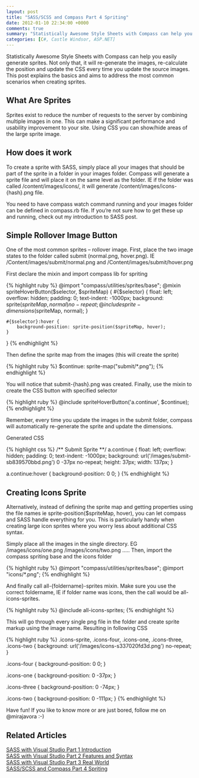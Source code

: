 ```yaml
---
layout: post
title: "SASS/SCSS and Compass Part 4 Spriting"
date: 2012-01-10 22:34:00 +0000
comments: true
summary: "Statistically Awesome Style Sheets with Compass can help you easily generate sprites. Not only that, it will re-generate the images, re-calculate the position and update the CSS every time you update the source images. This post explains the basics and aims to address the most common scenarios when creating sprites."
categories: [C#, Castle Windsor, ASP.NET]
---
```


Statistically Awesome Style Sheets with Compass can help you easily generate sprites. Not only that, it will re-generate the images, re-calculate the position and update the CSS every time you update the source images. This post explains the basics and aims to address the most common scenarios when creating sprites.
<!--more-->

What Are Sprites
-------------------

Sprites exist to reduce the number of requests to the server by combining multiple images in one. This can make a significant performance and usability improvement to your site. Using CSS you can show/hide areas of the large sprite image.

How does it work
-------------------

To create a sprite with SASS, simply place all your images that should be part of the sprite in a folder in your images folder. Compass will generate a sprite file and will place it on the same level as the folder. IE if the folder was called /content/images/icons/, it will generate /content/images/icons-{hash}.png file.

You need to have compass watch command running and your images folder can be defined in compass.rb file. If you’re not sure how to get these up and running, check out my introduction to SASS post.

Simple Rollover Image Button
-------------------

One of the most common sprites – rollover image. First, place the two image states to the folder called submit (normal.png, hover.png). IE /Content/images/submit/normal.png  and /Content/images/submit/hover.png

First declare the mixin and import compass lib for spriting

{% highlight ruby %}
@import "compass/utilities/sprites/base";
@mixin spriteHoverButton($selector, $spriteMap) {
    #{$selector} {
    float: left;
    overflow: hidden;
    padding: 0;
    text-indent: -1000px;
    background: sprite($spriteMap, normal) no-repeat;
    @include sprite-dimensions($spriteMap, normal);
    }
 
    #{$selector}:hover {
        background-position: sprite-position($spriteMap, hover);
    }
}
{% endhighlight %}

Then define the sprite map from the images (this will create the sprite)

{% highlight ruby %}
$continue: sprite-map("submit/*.png");
{% endhighlight %}

You will notice that submit-{hash}.png was created. Finally, use the mixin to create the CSS button with specified selector

{% highlight ruby %}
@include spriteHoverButton('a.continue', $continue);
{% endhighlight %}

Remember, every time you update the images in the submit folder, compass will automatically re-generate the sprite and update the dimensions.

Generated CSS

{% highlight css %}
/** Submit Sprite **/
a.continue {
  float: left;
  overflow: hidden;
  padding: 0;
  text-indent: -1000px;
  background: url('/images/submit-sb839570bbd.png') 0 -37px no-repeat;
  height: 37px;
  width: 137px;
}
 
a.continue:hover {
  background-position: 0 0;
}
{% endhighlight %}

Creating Icons Sprite
-------------------

Alternatively, instead of defining the sprite map and getting properties using the file names ie sprite-position($spriteMap, hover), you can let compass and SASS handle everything for you. This is particularly handy when creating large icon sprites where you worry less about additional CSS syntax.

Simply place all the images in the single directory. EG /images/icons/one.png /images/icons/two.png …..  Then, import the compass spriting base and the icons folder

{% highlight ruby %}
@import "compass/utilities/sprites/base";
@import "icons/*.png";
{% endhighlight %}

And finally call all-{foldername}-sprites mixin. Make sure you use the correct foldername, IE if folder name was icons, then the call would be all-icons-sprites.

{% highlight ruby %}
@include all-icons-sprites;
{% endhighlight %}

This will go through every single png file in the folder and create sprite markup using the image name.  Resulting in following CSS

{% highlight ruby %}
.icons-sprite, .icons-four, .icons-one, .icons-three, .icons-two {
  background: url('/images/icons-s337020fd3d.png') no-repeat;
}
 
.icons-four {
  background-position: 0 0;
}
 
.icons-one {
  background-position: 0 -37px;
}
 
.icons-three {
  background-position: 0 -74px;
}
 
.icons-two {
  background-position: 0 -111px;
}
{% endhighlight %}

Have fun! If you like to know more or are just bored, follow me on @mirajavora :-)

Related Articles
-------------------

[SASS with Visual Studio Part 1 Introduction](/introduction-to-sass-with-visual-studio/)<br/>
[SASS with Visual Studio Part 2 Features and Syntax](/sass-with-visual-studio-part-2-features-and-syntax/)<br/>
[SASS with Visual Studio Part 3 Real World](/sass-with-visual-studio-part-3-real-world/)<br/>
[SASS/SCSS and Compass Part 4 Spriting](/sass-part-4-spriting/)<br/>

